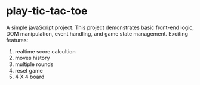 # play-tic-tac-toe
A simple javaScript project. 
This project demonstrates basic front-end logic, DOM manipulation, event handling, and game state management.
Exciting features:
1. realtime score calcultion
2. moves history
3. multiple rounds
4. reset game
5. 4 X 4 board
